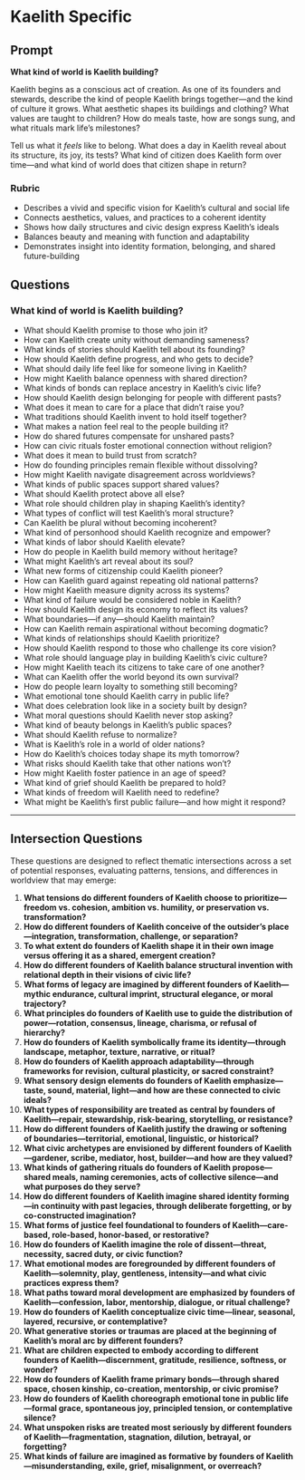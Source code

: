 # Kaelith Specific

## Prompt

**What kind of world is Kaelith building?**

Kaelith begins as a conscious act of creation. As one of its founders and stewards, describe the kind of people Kaelith brings together—and the kind of culture it grows. What aesthetic shapes its buildings and clothing? What values are taught to children? How do meals taste, how are songs sung, and what rituals mark life’s milestones?

Tell us what it *feels* like to belong. What does a day in Kaelith reveal about its structure, its joy, its tests? What kind of citizen does Kaelith form over time—and what kind of world does that citizen shape in return?

### **Rubric**

* Describes a vivid and specific vision for Kaelith’s cultural and social life
* Connects aesthetics, values, and practices to a coherent identity
* Shows how daily structures and civic design express Kaelith’s ideals
* Balances beauty and meaning with function and adaptability
* Demonstrates insight into identity formation, belonging, and shared future-building

## Questions

### **What kind of world is Kaelith building?**

* What should Kaelith promise to those who join it?
* How can Kaelith create unity without demanding sameness?
* What kinds of stories should Kaelith tell about its founding?
* How should Kaelith define progress, and who gets to decide?
* What should daily life feel like for someone living in Kaelith?
* How might Kaelith balance openness with shared direction?
* What kinds of bonds can replace ancestry in Kaelith’s civic life?
* How should Kaelith design belonging for people with different pasts?
* What does it mean to care for a place that didn’t raise you?
* What traditions should Kaelith invent to hold itself together?
* What makes a nation feel real to the people building it?
* How do shared futures compensate for unshared pasts?
* How can civic rituals foster emotional connection without religion?
* What does it mean to build trust from scratch?
* How do founding principles remain flexible without dissolving?
* How might Kaelith navigate disagreement across worldviews?
* What kinds of public spaces support shared values?
* What should Kaelith protect above all else?
* What role should children play in shaping Kaelith’s identity?
* What types of conflict will test Kaelith’s moral structure?
* Can Kaelith be plural without becoming incoherent?
* What kind of personhood should Kaelith recognize and empower?
* What kinds of labor should Kaelith elevate?
* How do people in Kaelith build memory without heritage?
* What might Kaelith’s art reveal about its soul?
* What new forms of citizenship could Kaelith pioneer?
* How can Kaelith guard against repeating old national patterns?
* How might Kaelith measure dignity across its systems?
* What kind of failure would be considered noble in Kaelith?
* How should Kaelith design its economy to reflect its values?
* What boundaries—if any—should Kaelith maintain?
* How can Kaelith remain aspirational without becoming dogmatic?
* What kinds of relationships should Kaelith prioritize?
* How should Kaelith respond to those who challenge its core vision?
* What role should language play in building Kaelith’s civic culture?
* How might Kaelith teach its citizens to take care of one another?
* What can Kaelith offer the world beyond its own survival?
* How do people learn loyalty to something still becoming?
* What emotional tone should Kaelith carry in public life?
* What does celebration look like in a society built by design?
* What moral questions should Kaelith never stop asking?
* What kind of beauty belongs in Kaelith’s public spaces?
* What should Kaelith refuse to normalize?
* What is Kaelith’s role in a world of older nations?
* How do Kaelith’s choices today shape its myth tomorrow?
* What risks should Kaelith take that other nations won’t?
* How might Kaelith foster patience in an age of speed?
* What kind of grief should Kaelith be prepared to hold?
* What kinds of freedom will Kaelith need to redefine?
* What might be Kaelith’s first public failure—and how might it respond?

---

## Intersection Questions

These questions are designed to reflect thematic intersections across a set of potential responses, evaluating patterns, tensions, and differences in worldview that may emerge:

1. **What tensions do different founders of Kaelith choose to prioritize—freedom vs. cohesion, ambition vs. humility, or preservation vs. transformation?**
2. **How do different founders of Kaelith conceive of the outsider’s place—integration, transformation, challenge, or separation?**
3. **To what extent do founders of Kaelith shape it in their own image versus offering it as a shared, emergent creation?**
4. **How do different founders of Kaelith balance structural invention with relational depth in their visions of civic life?**
5. **What forms of legacy are imagined by different founders of Kaelith—mythic endurance, cultural imprint, structural elegance, or moral trajectory?**
6. **What principles do founders of Kaelith use to guide the distribution of power—rotation, consensus, lineage, charisma, or refusal of hierarchy?**
7. **How do founders of Kaelith symbolically frame its identity—through landscape, metaphor, texture, narrative, or ritual?**
8. **How do founders of Kaelith approach adaptability—through frameworks for revision, cultural plasticity, or sacred constraint?**
9. **What sensory design elements do founders of Kaelith emphasize—taste, sound, material, light—and how are these connected to civic ideals?**
10. **What types of responsibility are treated as central by founders of Kaelith—repair, stewardship, risk-bearing, storytelling, or resistance?**
11. **How do different founders of Kaelith justify the drawing or softening of boundaries—territorial, emotional, linguistic, or historical?**
12. **What civic archetypes are envisioned by different founders of Kaelith—gardener, scribe, mediator, host, builder—and how are they valued?**
13. **What kinds of gathering rituals do founders of Kaelith propose—shared meals, naming ceremonies, acts of collective silence—and what purposes do they serve?**
14. **How do different founders of Kaelith imagine shared identity forming—in continuity with past legacies, through deliberate forgetting, or by co-constructed imagination?**
15. **What forms of justice feel foundational to founders of Kaelith—care-based, role-based, honor-based, or restorative?**
16. **How do founders of Kaelith imagine the role of dissent—threat, necessity, sacred duty, or civic function?**
17. **What emotional modes are foregrounded by different founders of Kaelith—solemnity, play, gentleness, intensity—and what civic practices express them?**
18. **What paths toward moral development are emphasized by founders of Kaelith—confession, labor, mentorship, dialogue, or ritual challenge?**
19. **How do founders of Kaelith conceptualize civic time—linear, seasonal, layered, recursive, or contemplative?**
20. **What generative stories or traumas are placed at the beginning of Kaelith’s moral arc by different founders?**
21. **What are children expected to embody according to different founders of Kaelith—discernment, gratitude, resilience, softness, or wonder?**
22. **How do founders of Kaelith frame primary bonds—through shared space, chosen kinship, co-creation, mentorship, or civic promise?**
23. **How do founders of Kaelith choreograph emotional tone in public life—formal grace, spontaneous joy, principled tension, or contemplative silence?**
24. **What unspoken risks are treated most seriously by different founders of Kaelith—fragmentation, stagnation, dilution, betrayal, or forgetting?**
25. **What kinds of failure are imagined as formative by founders of Kaelith—misunderstanding, exile, grief, misalignment, or overreach?**
